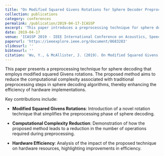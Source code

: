 ```yaml
---
title: "On Modified Squared Givens Rotations for Sphere Decoder Preprocessing"
collection: publications
category: conferences
permalink: /publication/2019-04-17-ICASSP
excerpt: 'This paper introduces a preprocessing technique for sphere decoding that utilizes modified squared Givens rotations, aiming to reduce computational complexity and enhance hardware efficiency.'
date: 2019-04-17
venue: 'ICASSP 2019 - IEEE International Conference on Acoustics, Speech, and Signal Processing'
paperurl: 'https://ieeexplore.ieee.org/document/8683283'
slidesurl: ''
bibtexurl: ''
citation: 'Wu, Y., & McAllister, J. (2019). On Modified Squared Givens Rotations for Sphere Decoder Preprocessing. In *ICASSP 2019 - IEEE International Conference on Acoustics, Speech, and Signal Processing* (pp. 1528–1531). IEEE. https://doi.org/10.1109/ICASSP.2019.8683283'
---
```


This paper presents a preprocessing technique for sphere decoding that employs modified squared Givens rotations. The proposed method aims to reduce the computational complexity associated with traditional preprocessing steps in sphere decoding algorithms, thereby enhancing the efficiency of hardware implementations.

Key contributions include:

- **Modified Squared Givens Rotations**: Introduction of a novel rotation technique that simplifies the preprocessing phase of sphere decoding.

- **Computational Complexity Reduction**: Demonstration of how the proposed method leads to a reduction in the number of operations required during preprocessing.

- **Hardware Efficiency**: Analysis of the impact of the proposed technique on hardware resources, highlighting improvements in efficiency.
